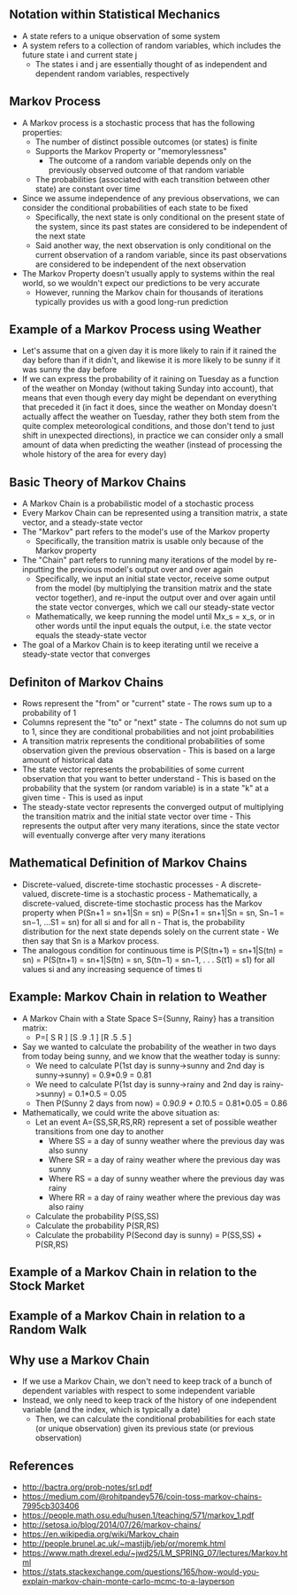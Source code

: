 ## Notation within Statistical Mechanics
- A state refers to a unique observation of some system
- A system refers to a collection of random variables, which includes the future state i and current state j
	- The states i and j are essentially thought of as independent and dependent random variables, respectively

## Markov Process
- A Markov process is a stochastic process that has the following properties:
	- The number of distinct possible outcomes (or states) is finite
	- Supports the Markov Property or "memorylessness"
		- The outcome of a random variable depends only on the previously observed outcome of that random variable
	- The probabilities (associated with each transition between other state) are constant over time
- Since we assume independence of any previous observations, we can consider the conditional probabilities of each state to be fixed
	- Specifically, the next state is only conditional on the present state of the system, since its past states are considered to be independent of the next state
	- Said another way, the next observation is only conditional on the current observation of a random variable, since its past observations are considered to be independent of the next observation 
- The Markov Property doesn't usually apply to systems within the real world, so we wouldn't expect our predictions to be very accurate
	- However, running the Markov chain for thousands of iterations typically provides us with a good long-run prediction

## Example of a Markov Process using Weather
- Let's assume that on a given day it is more likely to rain if it rained the day before than if it didn't, and likewise it is more likely to be sunny if it was sunny the day before
- If we can express the probability of it raining on Tuesday as a function of the weather on Monday (without taking Sunday into account), that means that even though every day might be dependant on everything that preceded it (in fact it does, since the weather on Monday doesn't actually affect the weather on Tuesday, rather they both stem from the quite complex meteorological conditions, and those don't tend to just shift in unexpected directions), in practice we can consider only a small amount of data when predicting the weather (instead of processing the whole history of the area for every day)

## Basic Theory of Markov Chains
- A Markov Chain is a probabilistic model of a stochastic process
- Every Markov Chain can be represented using a transition matrix, a state vector, and a steady-state vector
- The "Markov" part refers to the model's use of the Markov property
	- Specifically, the transition matrix is usable only because of the Markov property
- The "Chain" part refers to running many iterations of the model by re-inputting the previous model's output over and over again
	- Specifically, we input an initial state vector, receive some output from the model (by multiplying the transition matrix and the state vector together), and re-input the output over and over again until the state vector converges, which we call our steady-state vector
	- Mathematically, we keep running the model until Mx_s = x_s, or in other words until the input equals the output, i.e. the state vector equals the steady-state vector
- The goal of a Markov Chain is to keep iterating until we receive a steady-state vector that converges

## Definiton of Markov Chains
- Rows represent the "from" or "current" state
        - The rows sum up to a probability of 1
- Columns represent the "to" or "next" state
        - The columns do not sum up to 1, since they are conditional probabilities and not joint probabilities
- A transition matrix represents the conditional probabilities of some observation given the previous observation
        - This is based on a large amount of historical data
- The state vector represents the probabilities of some current observation that you want to better understand
        - This is based on the probability that the system (or random variable) is in a state "k" at a given time
        - This is used as input
- The steady-state vector represents the converged output of multiplying the transition matrix and the initial state vector over time
        - This represents the output after very many iterations, since the state vector will eventually converge after very many iterations

## Mathematical Definition of Markov Chains
- Discrete-valued, discrete-time stochastic processes
        - A discrete-valued, discrete-time is a stochastic process
        - Mathematically, a discrete-valued, discrete-time stochastic process has the Markov property when P(Sn+1 = sn+1|Sn = sn) = P(Sn+1 = sn+1|Sn = sn, Sn−1 = sn−1, ...S1 = sn) for all si and for all n
        - That is, the probability distribution for the next state depends solely on the current state
        - We then say that Sn is a Markov process.
- The analogous condition for continuous time is P(S(tn+1) = sn+1|S(tn) = sn) = P(S(tn+1) = sn+1|S(tn) = sn, S(tn−1) = sn−1, . . . S(t1) = s1) for all values si and any increasing sequence of times ti

## Example: Markov Chain in relation to Weather
- A Markov Chain with a State Space S={Sunny, Rainy} has a transition matrix:
	- P=[    S   R ]
	    [S  .9  .1 ]
	    [R  .5  .5 ]
- Say we wanted to calculate the probability of the weather in two days from today being sunny, and we know that the weather today is sunny:
	- We need to calculate P(1st day is sunny->sunny and 2nd day is sunny->sunny) = 0.9*0.9 = 0.81
	- We need to calculate P(1st day is sunny->rainy and 2nd day is rainy->sunny) = 0.1*0.5 = 0.05
	- Then P(Sunny 2 days from now) = 0.9*0.9 + 0.1*0.5 = 0.81*0.05 = 0.86
- Mathematically, we could write the above situation as:
	- Let an event A={SS,SR,RS,RR} represent a set of possible weather transitions from one day to another
		- Where SS = a day of sunny weather where the previous day was also sunny
		- Where SR = a day of rainy weather where the previous day was sunny
		- Where RS = a day of sunny weather where the previous day was rainy
		- Where RR = a day of rainy weather where the previous day was also rainy
	- Calculate the probability P(SS,SS)
	- Calculate the probability P(SR,RS)
	- Calculate the probability P(Second day is sunny) = P(SS,SS) + P(SR,RS)

## Example of a Markov Chain in relation to the Stock Market

## Example of a Markov Chain in relation to a Random Walk

## Why use a Markov Chain
- If we use a Markov Chain, we don't need to keep track of a bunch of dependent variables with respect to some independent variable
- Instead, we only need to keep track of the history of one independent variable (and the index, which is typically a date)
	- Then, we can calculate the conditional probabilities for each state (or unique observation) given its previous state (or previous observation)

## References
- http://bactra.org/prob-notes/srl.pdf
- https://medium.com/@rohitpandey576/coin-toss-markov-chains-7995cb303406
- https://people.math.osu.edu/husen.1/teaching/571/markov_1.pdf
- http://setosa.io/blog/2014/07/26/markov-chains/
- https://en.wikipedia.org/wiki/Markov_chain
- http://people.brunel.ac.uk/~mastjjb/jeb/or/moremk.html
- https://www.math.drexel.edu/~jwd25/LM_SPRING_07/lectures/Markov.html
- https://stats.stackexchange.com/questions/165/how-would-you-explain-markov-chain-monte-carlo-mcmc-to-a-layperson 
